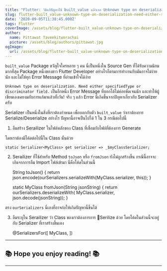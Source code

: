 ```yaml
---
title: "Flutter: วิธีแก้ปัญหาใช้ built_value แล้วเจอ Unknown type on deserialization. Need either specifiedType or discriminator field."
slug: flutter-built_value-unknown-type-on-deserialization-need-either-specifiedtype-or-discriminator-field
date: '2020-09-05T11:38:45.000Z'
tags: Flutter
coverImage: /assets/blog/flutter-built_value-unknown-type-on-deserialization-need-either-specifiedtype-or-discriminator-field/cover.jpeg
author:
  name: Pittawat Taveekitworachai
  picture: /assets/blog/authors/pittawat.jpg
ogImage:
  url: /assets/blog/flutter-built_value-unknown-type-on-deserialization-need-either-specifiedtype-or-discriminator-field/cover.jpeg
---
```


`built_value` Package ขวัญใจใครหลาย ๆ คน นี่เป็นหนึ่งใน Source Gen ที่ได้รับความนิยมมากที่สุด Package หนึ่งของชาว Flutter Developer อย่างไรก็ตามการทำงานกับมันอาจไม่ง่ายนัก และไม่ใช่ทุก Error Message ที่อ่านเข้าใจได้ง่าย

`Unknown type on deserialization. Need either specifiedType or discriminator field.` เป็นอีกหนึ่ง Error Message ที่บอกได้ไม่ค่อยชัดเจนนัก และทำให้ผู้เขียนเองเคยงมกับการแก้มาแล้วทั้งวัน! จริง ๆ แล้ว Error นี่เกิดขึ้นจากปัญหาเกี่ยวกับ Serializer ครับ

Serializer เป็นหนึ่งในสิ่งที่เราต้องกำหนด เพื่อบอกกับตัว `built_value` ว่าเราต้องการ Serialize/Deserialize อย่างไร ปัญหานี้อาจเป็นไปได้ 1 ใน 3 กรณีต่อไปนี้

1) ลืมสร้าง Serailizer ในไฟล์หลักของ Class ที่เชื่อมกับไฟล์ที่ต้องการ Generate

โดยเราต้องมีโค้ดต่อไปนี้ใน Class นั้นด้วย

    static Serializer<MyClass> get serializer => _$myClassSerializer;

2) Serailizer ที่ใช้สำหรับ Method `toJson` หรือ `fromJson` ยังไม่ถูกสร้างขึ้น กรณีนี้อาจจะเกิดจากการลืม Import ไฟล์เข้ามา นี่คือโค้ดในส่วนนี้

    String toJson() {
    	return json.encode(ourSerializers.serializeWith(MyClass.serializer, 		this));
      }
    
    static MyClass fromJson(String jsonString) {
    	return ourSerializers.deserializeWith(
    		MyClass.serializer, json.decode(jsonString));
      }

ตรง `ourSerializers` นี่เองที่อาจก่อให้เกิดปัญหานี้ขึ้นได้

3) ลืมระบุใน Serailizer ว่า Class ของเราต้องการการ Serilize ด้วย โดยโค้ดในส่วนนี้จะอยู่กับ Serializer ที่เราสร้างขึ้นเอง

    @SerializersFor([
    	MyClass,
    ])

---

## ****📚 Hope you enjoy reading! 📚****

---
